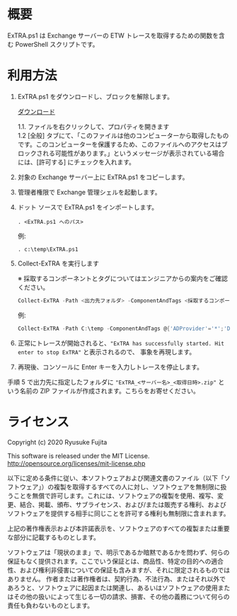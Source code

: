 # 概要

ExTRA.ps1 は Exchange サーバーの ETW トレースを取得するための関数を含む PowerShell スクリプトです。


# 利用方法

1. ExTRA.ps1 をダウンロードし、ブロックを解除します。

    [ダウンロード](https://github.com/jpmessaging/ExTRA/releases/download/v2019-12-09/ExTRA.ps1)

   1.1. ファイルを右クリックして、プロパティを開きます  
   1.2 [全般] タブにて、「このファイルは他のコンピューターから取得したものです。このコンピューターを保護するため、このファイルへのアクセスはブロックされる可能性があります。」というメッセージが表示されている場合には、[許可する] にチェックを入れます。

2. 対象の Exchange サーバー上に ExTRA.ps1 をコピーします。
3. 管理者権限で Exchange 管理シェルを起動します。
4. ドット ソースで ExTRA.ps1 をインポートします。

    ```
    . <ExTRA.ps1 へのパス>
    ```    
    例:
    ```
    . c:\temp\ExTRA.ps1
    ```

5. Collect-ExTRA を実行します

    ※ 採取するコンポーネントとタグについてはエンジニアからの案内をご確認ください。

    ```PowerShell
    Collect-ExTRA -Path <出力先フォルダ> -ComponentAndTags <採取するコンポーネントとタグのハッシュテーブル>
    ```
    例:
    ```PowerShell
    Collect-ExTRA -Path C:\temp -ComponentAndTags @{'ADProvider'='*';'Data.Storage'='*'}
    ```

6. 正常にトレースが開始されると、`"ExTRA has successfully started. Hit enter to stop ExTRA"` と表示されるので、 事象を再現します。
7. 再現後、コンソールに Enter キーを入力しトレースを停止します。


手順 5 で出力先に指定したフォルダに `"ExTRA_<サーバー名>_<取得日時>.zip"` という名前の ZIP ファイルが作成されます。こちらをお寄せください。

# ライセンス
Copyright (c) 2020 Ryusuke Fujita

This software is released under the MIT License.  
http://opensource.org/licenses/mit-license.php

以下に定める条件に従い、本ソフトウェアおよび関連文書のファイル（以下「ソフトウェア」）の複製を取得するすべての人に対し、ソフトウェアを無制限に扱うことを無償で許可します。これには、ソフトウェアの複製を使用、複写、変更、結合、掲載、頒布、サブライセンス、および/または販売する権利、およびソフトウェアを提供する相手に同じことを許可する権利も無制限に含まれます。

上記の著作権表示および本許諾表示を、ソフトウェアのすべての複製または重要な部分に記載するものとします。

ソフトウェアは「現状のまま」で、明示であるか暗黙であるかを問わず、何らの保証もなく提供されます。ここでいう保証とは、商品性、特定の目的への適合性、および権利非侵害についての保証も含みますが、それに限定されるものではありません。 作者または著作権者は、契約行為、不法行為、またはそれ以外であろうと、ソフトウェアに起因または関連し、あるいはソフトウェアの使用またはその他の扱いによって生じる一切の請求、損害、その他の義務について何らの責任も負わないものとします。